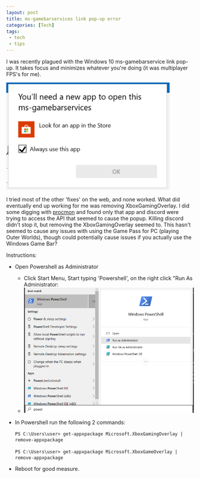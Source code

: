 ```yaml
---
layout: post
title: ms-gamebarservices link pop-up error
categories: [Tech]
tags:
 - tech
 - tips
---
```


I was recently plagued with the Windows 10 ms-gamebarservice link pop-up.  It takes focus and minimizes whatever you're doing (it was multiplayer FPS's for me).

![ms-gamebarservices](/assets/images/ms-gamebar-bs.PNG)

I tried most of the other 'fixes' on the web, and none worked.  What did eventually end up working for me was removing XboxGamingOverlay.  I did some digging with [procmon](https://docs.microsoft.com/en-us/sysinternals/downloads/procmon) and found only that app and discord were trying to access the API that seemed to cause the popup.  Killing discord didn't stop it, but removing the XboxGamingOverlay seemed to.  This hasn't seemed to cause any issues with using the Game Pass for PC (playing Outer Worlds), though could potentially cause issues if you actually use the Windows Game Bar?  

Instructions:

 - Open Powershell as Administrator
   - Click Start Menu, Start typing 'Powershell', on the right click "Run As Administrator:
   - ![screenshot](/assets/images/ps1.png)
 - In Powershell run the following 2 commands:
      
      ~~~
      PS C:\Users\user> get-appxpackage Microsoft.XboxGamingOverlay | remove-appxpackage
        
      PS C:\Users\user> get-appxpackage Microsoft.XboxGameOverlay | remove-appxpackage
      ~~~
  
  - Reboot for good measure.
